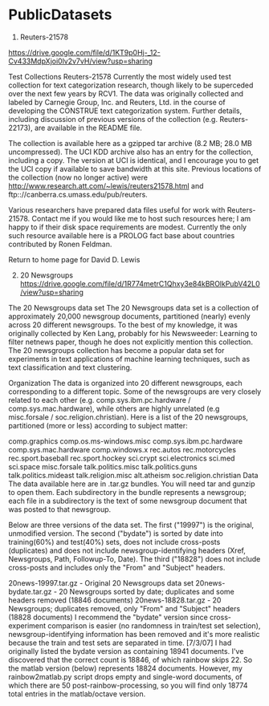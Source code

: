 # PublicDatasets


1. Reuters-21578

https://drive.google.com/file/d/1KT9p0Hj-_12-Cv433MdpXjoi0lv2v7vH/view?usp=sharing

Test Collections
Reuters-21578
Currently the most widely used test collection for text categorization research, though likely to be superceded over the next few years by RCV1.  The data was originally collected and labeled by Carnegie Group, Inc. and Reuters, Ltd. in the course of developing the CONSTRUE text categorization system.  Further details, including discussion of previous versions of the collection (e.g. Reuters-22173), are available in the README file.

The collection is available here as a gzipped tar archive (8.2 MB; 28.0 MB uncompressed).  The UCI KDD archive also has an entry for the collection, including a copy.  The version at UCI is identical, and I encourage you to get the UCI copy if available to save bandwidth at this site.  Previous locations of the collection (now no longer active) were http://www.research.att.com/~lewis/reuters21578.html and ftp:://canberra.cs.umass.edu/pub/reuters.

Various researchers have prepared data files useful for work with Reuters-21578.  Contact me if you would like me to host such resources here; I am happy to if their disk space requirements are modest.  Currently the only such resource available here is a PROLOG fact base about countries contributed by Ronen Feldman.

Return to home page for David D. Lewis

2. 20 Newsgroups
https://drive.google.com/file/d/1R774metrC1Qhxy3e84kBROlkPubV42L0/view?usp=sharing

The 20 Newsgroups data set
The 20 Newsgroups data set is a collection of approximately 20,000 newsgroup documents, partitioned (nearly) evenly across 20 different newsgroups. To the best of my knowledge, it was originally collected by Ken Lang, probably for his Newsweeder: Learning to filter netnews paper, though he does not explicitly mention this collection. The 20 newsgroups collection has become a popular data set for experiments in text applications of machine learning techniques, such as text classification and text clustering.

Organization
The data is organized into 20 different newsgroups, each corresponding to a different topic. Some of the newsgroups are very closely related to each other (e.g. comp.sys.ibm.pc.hardware / comp.sys.mac.hardware), while others are highly unrelated (e.g misc.forsale / soc.religion.christian). Here is a list of the 20 newsgroups, partitioned (more or less) according to subject matter:

comp.graphics
comp.os.ms-windows.misc
comp.sys.ibm.pc.hardware
comp.sys.mac.hardware
comp.windows.x	rec.autos
rec.motorcycles
rec.sport.baseball
rec.sport.hockey	sci.crypt
sci.electronics
sci.med
sci.space
misc.forsale	talk.politics.misc
talk.politics.guns
talk.politics.mideast	talk.religion.misc
alt.atheism
soc.religion.christian
Data
The data available here are in .tar.gz bundles. You will need tar and gunzip to open them. Each subdirectory in the bundle represents a newsgroup; each file in a subdirectory is the text of some newsgroup document that was posted to that newsgroup.

Below are three versions of the data set. The first ("19997") is the original, unmodified version. The second ("bydate") is sorted by date into training(60%) and test(40%) sets, does not include cross-posts (duplicates) and does not include newsgroup-identifying headers (Xref, Newsgroups, Path, Followup-To, Date). The third ("18828") does not include cross-posts and includes only the "From" and "Subject" headers.

20news-19997.tar.gz - Original 20 Newsgroups data set
20news-bydate.tar.gz - 20 Newsgroups sorted by date; duplicates and some headers removed (18846 documents)
20news-18828.tar.gz - 20 Newsgroups; duplicates removed, only "From" and "Subject" headers (18828 documents)
I recommend the "bydate" version since cross-experiment comparison is easier (no randomness in train/test set selection), newsgroup-identifying information has been removed and it's more realistic because the train and test sets are separated in time.
[7/3/07] I had originally listed the bydate version as containing 18941 documents. I've discovered that the correct count is 18846, of which rainbow skips 22. So the matlab version (below) represents 18824 documents. However, my rainbow2matlab.py script drops empty and single-word documents, of which there are 50 post-rainbow-processing, so you will find only 18774 total entries in the matlab/octave version.

